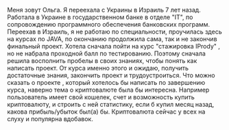 Меня зовут Ольга. Я переехала с Украины в Израиль 7 лет назад. Работала в Украине в государственном банке в отделе "IT", по сопровождению программного обеспечения банковских программ. Переехав в Израиль, я не работаю по специальности, проучилась здесь на курсах по JAVA, по окончанию продолжила сама, так и не закончив финальный проект. Хотела сначала пойти на курс "стажировка IPrody" , но не набрала проходной балл по тестированию. Поэтому сначала решила восполнить пробелы в своих знаниях, чтобы понять как написать проект.  От курса именно этого и ожидаю, получить достаточные знания, закончить проект и трудоустроиться.  Что можно сказать о проекте , который хотелось бы написать  по завершению курса, наверно тема о криптовалюте была бы интересна. Например пользователь имеет свой кошелек, счет и возможность купить криптовалюту, и строить с ней статистику, если б купил месяц назад, какова прибыль/убыток был(а) бы. Криптовалюта сейчас у всех на слуху и популярна вдобавок.